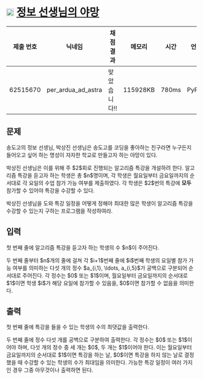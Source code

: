 # <img width="20px"  src="https://d2gd6pc034wcta.cloudfront.net/tier/6.svg" class="solvedac-tier"> [정보 선생님의 야망](https://www.acmicpc.net/problem/28238) 

| 제출 번호 | 닉네임 | 채점 결과 | 메모리 | 시간 | 언어 | 코드 길이 |
|---|---|---|---|---|---|---|
|62515670|per_ardua_ad_astra|맞았습니다!! |115928KB|780ms|PyPy3|452B|

## 문제
<p>송도고의 정보 선생님, 박상진 선생님은 송도고를 코딩을 좋아하는 친구라면 누구든지 들어오고 싶어 하는 명성이 자자한 학교로 만들고자 하는 야망이 있다.</p>

<p>박상진 선생님은 이를 위해 주 $2$회로 진행되는 알고리즘 특강을 개설하려 한다. 알고리즘 특강을 듣고자 하는 학생은 총 $n$명이며, 각 학생은 월요일부터 금요일까지의 순서대로 각 요일의 수업 참가 가능 여부를 제출하였다. 각 학생은 $2$번의 특강에 <strong>모두</strong> 참가할 수 있어야 특강을 수강할 수 있다.</p>

<p>박상진 선생님을 도와 특강 일정을 어떻게 정해야 최대한 많은 학생이 알고리즘 특강을 수강할 수 있는지 구하는 프로그램을 작성하여라.</p>

## 입력
<p>첫 번째 줄에 알고리즘 특강을 듣고자 하는 학생의 수 $n$이 주어진다.</p>

<p>두 번째 줄부터 $n$개의 줄에 걸쳐 각 $i+1$번째 줄에 $i$번째 학생의 요일별 참가 가능 여부를 의미하는 다섯 개의 정수 $a_{i,1}, \ldots, a_{i,5}$가 공백으로 구분되어 순서대로 주어진다. 각 정수는 $0$ 또는 $1$이며, 월요일부터 금요일까지의 순서대로 $1$이면 학생 $i$가 해당 요일에 참가할 수 있음을, $0$이면 참가할 수 없음을 의미한다.</p>

## 출력
<p>첫 번째 줄에 특강을 들을 수 있는 학생의 수의 최댓값을 출력한다.</p>

<p>두 번째 줄에 정수 다섯 개를 공백으로 구분하여 출력한다. 각 정수는 $0$ 또는 $1$이어야 하며, 다섯 개의 정수 중 세 개는 $0$, 두 개는 $1$이어야 한다. 이는 월요일부터 금요일까지의 순서대로 $1$이면 특강을 하는 날, $0$이면 특강을 하지 않는 날로 결정했을 때 수강할 수 있는 학생의 수가 최대임을 의미한다. 가능한 특강 일정이 여러 가지인 경우 그중 아무것이나 출력하면 된다.</p>

